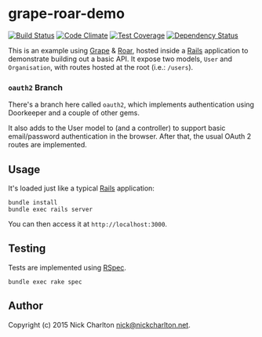 # grape-roar-demo

[![Build Status](https://travis-ci.org/nickcharlton/grape-roar-demo.svg?branch=master)](https://travis-ci.org/nickcharlton/grape-roar-demo)
[![Code Climate](https://codeclimate.com/github/nickcharlton/grape-roar-demo/badges/gpa.svg)](https://codeclimate.com/github/nickcharlton/grape-roar-demo)
[![Test Coverage](https://codeclimate.com/github/nickcharlton/grape-roar-demo/badges/coverage.svg)](https://codeclimate.com/github/nickcharlton/grape-roar-demo)
[![Dependency Status](https://gemnasium.com/nickcharlton/grape-roar-demo.svg)](https://gemnasium.com/nickcharlton/grape-roar-demo)

This is an example using [Grape][] & [Roar][], hosted inside a [Rails][]
application to demonstrate building out a basic API. It expose two models,
`User` and `Organisation`, with routes hosted at the root (i.e.: `/users`).

### `oauth2` Branch

There's a branch here called `oauth2`, which implements authentication using
Doorkeeper and a couple of other gems.

It also adds to the User model to (and a controller) to support basic
email/password authentication in the browser. After that, the usual OAuth 2
routes are implemented.

## Usage

It's loaded just like a typical [Rails][] application:

```
bundle install
bundle exec rails server
```

You can then access it at `http://localhost:3000`.

## Testing

Tests are implemented using [RSpec][].

```
bundle exec rake spec
```

## Author

Copyright (c) 2015 Nick Charlton <nick@nickcharlton.net>.

[Grape]: https://github.com/intridea/grape
[Roar]: https://github.com/apotonick/roar
[Rails]: http://guides.rubyonrails.org/
[RSpec]: http://rspec.info
